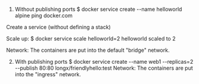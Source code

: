 1. Without publishing ports
$ docker service create --name helloworld alpine ping docker.com

Create a service (without defining a stack)

Scale up:
$ docker service scale helloworld=2
helloworld scaled to 2

Network:
The containers are put into the default "bridge" network.


2. With publishing ports
$ docker service create --name web1 --replicas=2 --publish 80:80 longx/friendlyhello:test
Network:
The containers are put into the "ingress" network. 
